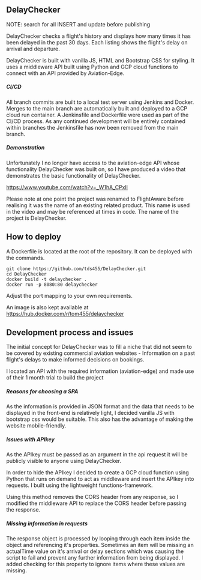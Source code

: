 ## DelayChecker

NOTE: search for all INSERT and update before publishing

DelayChecker checks a flight's history and displays how many times it has been delayed in the past 30 days.
Each listing shows the flight's delay on arrival and departure.

DelayChecker is built with vanilla JS, HTML and Bootstrap CSS for styling.  It uses a middleware API built using Python and GCP cloud functions to connect with an API provided by Aviation-Edge.

##### CI/CD

All branch commits are built to a local test server using Jenkins and Docker.
Merges to the main branch are automatically built and deployed to a GCP cloud run container.
A Jenkinsfile and Dockerfile were used as part of the CI/CD process.  As any continued development will be entirely contained within branches the Jenkinsfile has now been removed from the main branch.

##### Demonstration

Unfortunately I no longer have access to the aviation-edge API whose functionality DelayChecker was built on, so I have produced a video that demonstrates the basic functionality of DelayChecker.

https://www.youtube.com/watch?v=_W1hA_CPxlI

Please note at one point the project was renamed to FlightAware before realising it was the name of an existing related product.  This name is used in the video and may be referenced at times in code.  The name of the project is DelayChecker.

## How to deploy

A Dockerfile is located at the root of the repository.  It can be deployed with the commands.

```
git clone https://github.com/tds455/DelayChecker.git
cd DelayChecker
docker build -t delaychecker .
docker run -p 8080:80 delaychecker
```
Adjust the port mapping to your own requirements.

An image is also kept available at https://hub.docker.com/r/tom455/delaychecker

## Development process and issues

The initial concept for DelayChecker was to fill a niche that did not seem to be covered by existing commercial aviation websites - Information on a past flight's delays to make informed decisions on bookings.

I located an API with the required information (aviation-edge) and made use of their 1 month trial to build the project

##### Reasons for choosing a SPA

As the information is provided in JSON format and the data that needs to be  displayed in the front-end is relatively light, I decided vanilla JS with bootstrap css would be suitable.
This also has the advantage of making the website mobile-friendly.

##### Issues with APIkey

As the APIkey must be passed as an argument in the api request it will be publicly visible to anyone using DelayChecker.

In order to hide the APIkey I decided to create a GCP cloud function using Python that runs on demand to act as middleware and insert the APIkey into requests.
I built using the lightweight functions-framework.

Using this method removes the CORS header from any response, so I modified the middleware API to replace the CORS header before passing the response.

##### Missing information in requests

The response object is processed by looping through each item inside the object and referencing it's properties.
Sometimes an item will be missing an actualTime value on it's arrival or delay sections which was causing the script to fail and prevent any further information from being displayed.  I added checking for this property to ignore items where these values are missing.


